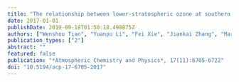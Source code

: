 ```yaml
---
title: "The relationship between lower-stratospheric ozone at southern high latitudes and sea surface temperature in the East Asian marginal seas in austral spring"
date: 2017-01-01
publishDate: 2019-09-18T01:50:18.498875Z
authors: ["Wenshou Tian", "Yuanpu Li", "Fei Xie", "Jiankai Zhang", "Martyn P Chipperfield", "Wuhu Feng", "Yongyun Hu", "Sen Zhao", "Xin Zhou", "Yun Yang", "Xuan Ma"]
publication_types: ["2"]
abstract: ""
featured: false
publication: "*Atmospheric Chemistry and Physics*, 17(11):6705-6722"
doi: "10.5194/acp-17-6705-2017"
---
```



